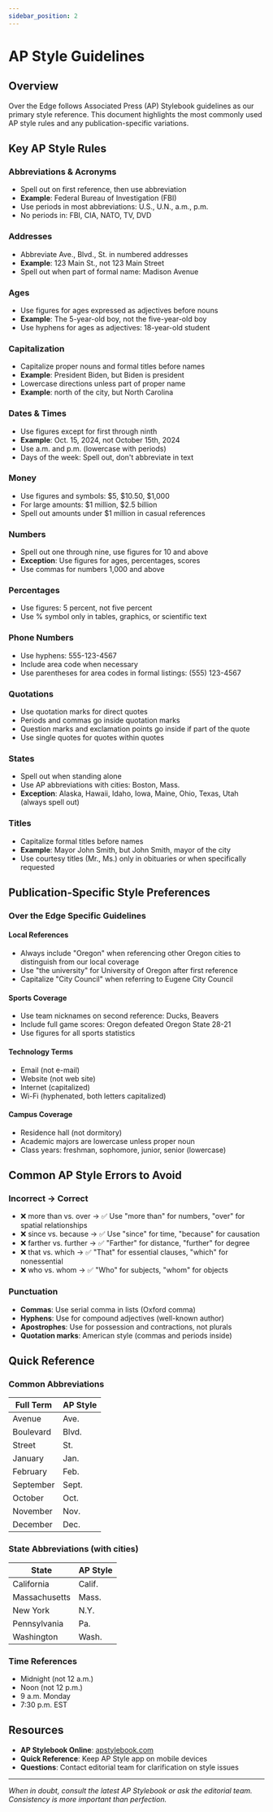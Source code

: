 ```yaml
---
sidebar_position: 2
---
```


# AP Style Guidelines

## Overview

Over the Edge follows Associated Press (AP) Stylebook guidelines as our primary style reference. This document highlights the most commonly used AP style rules and any publication-specific variations.

## Key AP Style Rules

### Abbreviations & Acronyms
- Spell out on first reference, then use abbreviation
- **Example**: Federal Bureau of Investigation (FBI)
- Use periods in most abbreviations: U.S., U.N., a.m., p.m.
- No periods in: FBI, CIA, NATO, TV, DVD

### Addresses
- Abbreviate Ave., Blvd., St. in numbered addresses
- **Example**: 123 Main St., not 123 Main Street
- Spell out when part of formal name: Madison Avenue

### Ages
- Use figures for ages expressed as adjectives before nouns
- **Example**: The 5-year-old boy, not the five-year-old boy
- Use hyphens for ages as adjectives: 18-year-old student

### Capitalization
- Capitalize proper nouns and formal titles before names
- **Example**: President Biden, but Biden is president
- Lowercase directions unless part of proper name
- **Example**: north of the city, but North Carolina

### Dates & Times
- Use figures except for first through ninth
- **Example**: Oct. 15, 2024, not October 15th, 2024
- Use a.m. and p.m. (lowercase with periods)
- Days of the week: Spell out, don't abbreviate in text

### Money
- Use figures and symbols: $5, $10.50, $1,000
- For large amounts: $1 million, $2.5 billion
- Spell out amounts under $1 million in casual references

### Numbers
- Spell out one through nine, use figures for 10 and above
- **Exception**: Use figures for ages, percentages, scores
- Use commas for numbers 1,000 and above

### Percentages
- Use figures: 5 percent, not five percent
- Use % symbol only in tables, graphics, or scientific text

### Phone Numbers
- Use hyphens: 555-123-4567
- Include area code when necessary
- Use parentheses for area codes in formal listings: (555) 123-4567

### Quotations
- Use quotation marks for direct quotes
- Periods and commas go inside quotation marks
- Question marks and exclamation points go inside if part of the quote
- Use single quotes for quotes within quotes

### States
- Spell out when standing alone
- Use AP abbreviations with cities: Boston, Mass.
- **Exception**: Alaska, Hawaii, Idaho, Iowa, Maine, Ohio, Texas, Utah (always spell out)

### Titles
- Capitalize formal titles before names
- **Example**: Mayor John Smith, but John Smith, mayor of the city
- Use courtesy titles (Mr., Ms.) only in obituaries or when specifically requested

## Publication-Specific Style Preferences

### Over the Edge Specific Guidelines

#### Local References
- Always include "Oregon" when referencing other Oregon cities to distinguish from our local coverage
- Use "the university" for University of Oregon after first reference
- Capitalize "City Council" when referring to Eugene City Council

#### Sports Coverage
- Use team nicknames on second reference: Ducks, Beavers
- Include full game scores: Oregon defeated Oregon State 28-21
- Use figures for all sports statistics

#### Technology Terms
- Email (not e-mail)
- Website (not web site)
- Internet (capitalized)
- Wi-Fi (hyphenated, both letters capitalized)

#### Campus Coverage
- Residence hall (not dormitory)
- Academic majors are lowercase unless proper noun
- Class years: freshman, sophomore, junior, senior (lowercase)

## Common AP Style Errors to Avoid

### Incorrect → Correct
- ❌ more than vs. over → ✅ Use "more than" for numbers, "over" for spatial relationships
- ❌ since vs. because → ✅ Use "since" for time, "because" for causation
- ❌ farther vs. further → ✅ "Farther" for distance, "further" for degree
- ❌ that vs. which → ✅ "That" for essential clauses, "which" for nonessential
- ❌ who vs. whom → ✅ "Who" for subjects, "whom" for objects

### Punctuation
- **Commas**: Use serial comma in lists (Oxford comma)
- **Hyphens**: Use for compound adjectives (well-known author)
- **Apostrophes**: Use for possession and contractions, not plurals
- **Quotation marks**: American style (commas and periods inside)

## Quick Reference

### Common Abbreviations
| Full Term | AP Style |
|-----------|----------|
| Avenue | Ave. |
| Boulevard | Blvd. |
| Street | St. |
| January | Jan. |
| February | Feb. |
| September | Sept. |
| October | Oct. |
| November | Nov. |
| December | Dec. |

### State Abbreviations (with cities)
| State | AP Style |
|-------|----------|
| California | Calif. |
| Massachusetts | Mass. |
| New York | N.Y. |
| Pennsylvania | Pa. |
| Washington | Wash. |

### Time References
- Midnight (not 12 a.m.)
- Noon (not 12 p.m.)
- 9 a.m. Monday
- 7:30 p.m. EST

## Resources

- **AP Stylebook Online**: [apstylebook.com](https://apstylebook.com)
- **Quick Reference**: Keep AP Style app on mobile devices
- **Questions**: Contact editorial team for clarification on style issues

---

*When in doubt, consult the latest AP Stylebook or ask the editorial team. Consistency is more important than perfection.*
